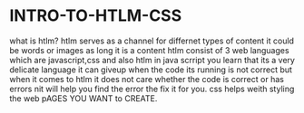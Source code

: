 # INTRO-TO-HTLM-CSS
what is htlm?
htlm serves as a channel for differnet types of content it could be words or images as long it is a content
htlm consist of 3 web languages which are javascript,css and also htlm
in java scrript you learn that its a very delicate language it can giveup when the code its running is not correct but when it comes to htlm it does not care whether the code is correct or has errors nit will help you find the error the fix it for you. css helps weith styling the web pAGES YOU WANT to CREATE.
